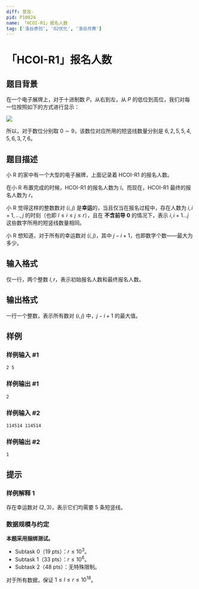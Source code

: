 ```yaml
---
diff: 普及-
pid: P10024
name: 「HCOI-R1」报名人数
tag: ['洛谷原创', 'O2优化', '洛谷月赛']
---
```

# 「HCOI-R1」报名人数
## 题目背景

在一个电子展牌上，对于十进制数 $P$，从右到左，从 $P$ 的低位到高位，我们对每一位按照如下的方式进行显示：

![](https://cdn.luogu.com.cn/upload/image_hosting/taibn0fi.png)

所以，对于数位分别取 $0\sim 9$，该数位对应所用的短竖线数量分别是 $6, 2, 5, 5, 4, 5, 6, 3, 7, 6$。
## 题目描述

小 R 的家中有一个大型的电子展牌，上面记录着 HCOI-R1 的报名人数。

在小 R 布置完成的时候，HCOI-R1 的报名人数为 $l$。而现在，HCOI-R1 最终的报名人数为 $r$。

小 R 觉得这样的整数数对 $(i, j)$ 是**幸运**的，当且仅当在报名过程中，存在人数为 $i, i + 1, \dots, j$ 的时刻（也即 $l \leq i \leq j \leq r$），且在 **不含前导 $\bm 0$** 的情况下，表示 $i, i + 1 \dots j$ 这些数字所用的短竖线数量相同。

小 R 想知道，对于所有的幸运数对 $(i, j)$，其中 $j - i + 1$，也即数字个数——最大为多少。
## 输入格式

仅一行，两个整数 $l, r$，表示初始报名人数和最终报名人数。
## 输出格式

一行一个整数，表示所有数对 $(i, j)$ 中，$j - i + 1$ 的最大值。
## 样例

### 样例输入 #1
```
2 5
```
### 样例输出 #1
```
2
```
### 样例输入 #2
```
114514 114514
```
### 样例输出 #2
```
1
```
## 提示

### 样例解释 1

存在幸运数对 $(2, 3)$，表示它们均需要 $5$ 条短竖线。

### 数据规模与约定

**本题采用捆绑测试。**

+ Subtask 0（19 pts）：$r \leq 10^3$。
+ Subtask 1（33 pts）：$r \leq 10^6$。
+ Subtask 2（48 pts）：无特殊限制。

对于所有数据，保证 $1 \leq l \leq r \leq 10^{18}$。

